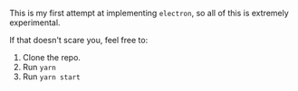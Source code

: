 This is my first attempt at implementing `electron`, so all of this is extremely experimental.

If that doesn't scare you, feel free to:
1. Clone the repo.
2. Run `yarn`
3. Run `yarn start`
